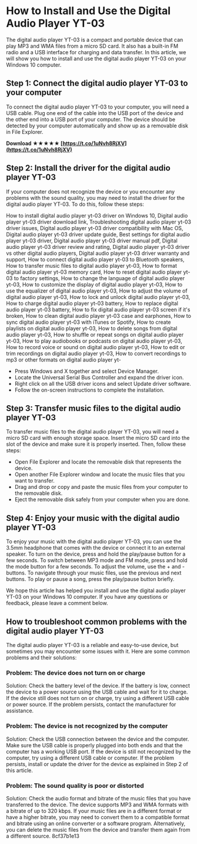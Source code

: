 # How to Install and Use the Digital Audio Player YT-03
 
The digital audio player YT-03 is a compact and portable device that can play MP3 and WMA files from a micro SD card. It also has a built-in FM radio and a USB interface for charging and data transfer. In this article, we will show you how to install and use the digital audio player YT-03 on your Windows 10 computer.
 
## Step 1: Connect the digital audio player YT-03 to your computer
 
To connect the digital audio player YT-03 to your computer, you will need a USB cable. Plug one end of the cable into the USB port of the device and the other end into a USB port of your computer. The device should be detected by your computer automatically and show up as a removable disk in File Explorer.
 
**Download ★★★★★ [https://t.co/1uNvh8RjXV](https://t.co/1uNvh8RjXV)**


 
## Step 2: Install the driver for the digital audio player YT-03
 
If your computer does not recognize the device or you encounter any problems with the sound quality, you may need to install the driver for the digital audio player YT-03. To do this, follow these steps:
 
How to install digital audio player yt-03 driver on Windows 10,  Digital audio player yt-03 driver download link,  Troubleshooting digital audio player yt-03 driver issues,  Digital audio player yt-03 driver compatibility with Mac OS,  Digital audio player yt-03 driver update guide,  Best settings for digital audio player yt-03 driver,  Digital audio player yt-03 driver manual pdf,  Digital audio player yt-03 driver review and rating,  Digital audio player yt-03 driver vs other digital audio players,  Digital audio player yt-03 driver warranty and support,  How to connect digital audio player yt-03 to Bluetooth speakers,  How to transfer music files to digital audio player yt-03,  How to format digital audio player yt-03 memory card,  How to reset digital audio player yt-03 to factory settings,  How to change the language of digital audio player yt-03,  How to customize the display of digital audio player yt-03,  How to use the equalizer of digital audio player yt-03,  How to adjust the volume of digital audio player yt-03,  How to lock and unlock digital audio player yt-03,  How to charge digital audio player yt-03 battery,  How to replace digital audio player yt-03 battery,  How to fix digital audio player yt-03 screen if it's broken,  How to clean digital audio player yt-03 case and earphones,  How to sync digital audio player yt-03 with iTunes or Spotify,  How to create playlists on digital audio player yt-03,  How to delete songs from digital audio player yt-03,  How to shuffle or repeat songs on digital audio player yt-03,  How to play audiobooks or podcasts on digital audio player yt-03,  How to record voice or sound on digital audio player yt-03,  How to edit or trim recordings on digital audio player yt-03,  How to convert recordings to mp3 or other formats on digital audio player yt-
 
- Press Windows and X together and select Device Manager.
- Locate the Universal Serial Bus Controller and expand the driver icon.
- Right click on all the USB driver icons and select Update driver software.
- Follow the on-screen instructions to complete the installation.

## Step 3: Transfer music files to the digital audio player YT-03
 
To transfer music files to the digital audio player YT-03, you will need a micro SD card with enough storage space. Insert the micro SD card into the slot of the device and make sure it is properly inserted. Then, follow these steps:

- Open File Explorer and locate the removable disk that represents the device.
- Open another File Explorer window and locate the music files that you want to transfer.
- Drag and drop or copy and paste the music files from your computer to the removable disk.
- Eject the removable disk safely from your computer when you are done.

## Step 4: Enjoy your music with the digital audio player YT-03
 
To enjoy your music with the digital audio player YT-03, you can use the 3.5mm headphone that comes with the device or connect it to an external speaker. To turn on the device, press and hold the play/pause button for a few seconds. To switch between MP3 mode and FM mode, press and hold the mode button for a few seconds. To adjust the volume, use the + and - buttons. To navigate through your music files, use the previous and next buttons. To play or pause a song, press the play/pause button briefly.
 
We hope this article has helped you install and use the digital audio player YT-03 on your Windows 10 computer. If you have any questions or feedback, please leave a comment below.

## How to troubleshoot common problems with the digital audio player YT-03
 
The digital audio player YT-03 is a reliable and easy-to-use device, but sometimes you may encounter some issues with it. Here are some common problems and their solutions:
 
### Problem: The device does not turn on or charge
 
Solution: Check the battery level of the device. If the battery is low, connect the device to a power source using the USB cable and wait for it to charge. If the device still does not turn on or charge, try using a different USB cable or power source. If the problem persists, contact the manufacturer for assistance.
 
### Problem: The device is not recognized by the computer
 
Solution: Check the USB connection between the device and the computer. Make sure the USB cable is properly plugged into both ends and that the computer has a working USB port. If the device is still not recognized by the computer, try using a different USB cable or computer. If the problem persists, install or update the driver for the device as explained in Step 2 of this article.
 
### Problem: The sound quality is poor or distorted
 
Solution: Check the audio format and bitrate of the music files that you have transferred to the device. The device supports MP3 and WMA formats with a bitrate of up to 320 kbps. If your music files are in a different format or have a higher bitrate, you may need to convert them to a compatible format and bitrate using an online converter or a software program. Alternatively, you can delete the music files from the device and transfer them again from a different source.
 8cf37b1e13
 
